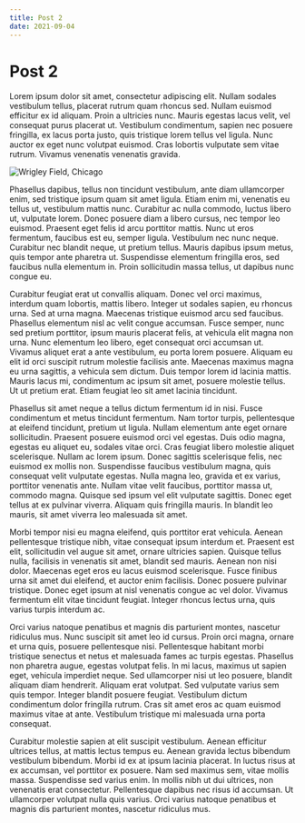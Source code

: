 ```yaml
---
title: Post 2
date: 2021-09-04
---
```


# Post 2

Lorem ipsum dolor sit amet, consectetur adipiscing elit. Nullam sodales vestibulum tellus, placerat rutrum quam rhoncus sed. Nullam euismod efficitur ex id aliquam. Proin a ultricies nunc. Mauris egestas lacus velit, vel consequat purus placerat ut. Vestibulum condimentum, sapien nec posuere fringilla, ex lacus porta justo, quis tristique lorem tellus vel ligula. Nunc auctor ex eget nunc volutpat euismod. Cras lobortis vulputate sem vitae rutrum. Vivamus venenatis venenatis gravida.

![Wrigley Field, Chicago](https://images.unsplash.com/photo-1474225349448-b36696c95008?ixlib=rb-1.2.1&ixid=MnwxMjA3fDB8MHxwaG90by1wYWdlfHx8fGVufDB8fHx8&auto=format&fit=crop&w=1051&q=80)

Phasellus dapibus, tellus non tincidunt vestibulum, ante diam ullamcorper enim, sed tristique ipsum quam sit amet ligula. Etiam enim mi, venenatis eu tellus ut, vestibulum mattis nunc. Curabitur ac nulla commodo, luctus libero ut, vulputate lorem. Donec posuere diam a libero cursus, nec tempor leo euismod. Praesent eget felis id arcu porttitor mattis. Nunc ut eros fermentum, faucibus est eu, semper ligula. Vestibulum nec nunc neque. Curabitur nec blandit neque, ut pretium tellus. Mauris dapibus ipsum metus, quis tempor ante pharetra ut. Suspendisse elementum fringilla eros, sed faucibus nulla elementum in. Proin sollicitudin massa tellus, ut dapibus nunc congue eu.

Curabitur feugiat erat ut convallis aliquam. Donec vel orci maximus, interdum quam lobortis, mattis libero. Integer ut sodales sapien, eu rhoncus urna. Sed at urna magna. Maecenas tristique euismod arcu sed faucibus. Phasellus elementum nisl ac velit congue accumsan. Fusce semper, nunc sed pretium porttitor, ipsum mauris placerat felis, at vehicula elit magna non urna. Nunc elementum leo libero, eget consequat orci accumsan ut. Vivamus aliquet erat a ante vestibulum, eu porta lorem posuere. Aliquam eu elit id orci suscipit rutrum molestie facilisis ante. Maecenas maximus magna eu urna sagittis, a vehicula sem dictum. Duis tempor lorem id lacinia mattis. Mauris lacus mi, condimentum ac ipsum sit amet, posuere molestie tellus. Ut ut pretium erat. Etiam feugiat leo sit amet lacinia tincidunt.

Phasellus sit amet neque a tellus dictum fermentum id in nisi. Fusce condimentum et metus tincidunt fermentum. Nam tortor turpis, pellentesque at eleifend tincidunt, pretium ut ligula. Nullam elementum ante eget ornare sollicitudin. Praesent posuere euismod orci vel egestas. Duis odio magna, egestas eu aliquet eu, sodales vitae orci. Cras feugiat libero molestie aliquet scelerisque. Nullam ac lorem ipsum. Donec sagittis scelerisque felis, nec euismod ex mollis non. Suspendisse faucibus vestibulum magna, quis consequat velit vulputate egestas. Nulla magna leo, gravida et ex varius, porttitor venenatis ante. Nullam vitae velit faucibus, porttitor massa ut, commodo magna. Quisque sed ipsum vel elit vulputate sagittis. Donec eget tellus at ex pulvinar viverra. Aliquam quis fringilla mauris. In blandit leo mauris, sit amet viverra leo malesuada sit amet.

Morbi tempor nisi eu magna eleifend, quis porttitor erat vehicula. Aenean pellentesque tristique nibh, vitae consequat ipsum interdum et. Praesent est elit, sollicitudin vel augue sit amet, ornare ultricies sapien. Quisque tellus nulla, facilisis in venenatis sit amet, blandit sed mauris. Aenean non nisi dolor. Maecenas eget eros eu lacus euismod scelerisque. Fusce finibus urna sit amet dui eleifend, et auctor enim facilisis. Donec posuere pulvinar tristique. Donec eget ipsum at nisl venenatis congue ac vel dolor. Vivamus fermentum elit vitae tincidunt feugiat. Integer rhoncus lectus urna, quis varius turpis interdum ac.

Orci varius natoque penatibus et magnis dis parturient montes, nascetur ridiculus mus. Nunc suscipit sit amet leo id cursus. Proin orci magna, ornare et urna quis, posuere pellentesque nisi. Pellentesque habitant morbi tristique senectus et netus et malesuada fames ac turpis egestas. Phasellus non pharetra augue, egestas volutpat felis. In mi lacus, maximus ut sapien eget, vehicula imperdiet neque. Sed ullamcorper nisi ut leo posuere, blandit aliquam diam hendrerit. Aliquam erat volutpat. Sed vulputate varius sem quis tempor. Integer blandit posuere feugiat. Vestibulum dictum condimentum dolor fringilla rutrum. Cras sit amet eros ac quam euismod maximus vitae at ante. Vestibulum tristique mi malesuada urna porta consequat.

Curabitur molestie sapien at elit suscipit vestibulum. Aenean efficitur ultrices tellus, at mattis lectus tempus eu. Aenean gravida lectus bibendum vestibulum bibendum. Morbi id ex at ipsum lacinia placerat. In luctus risus at ex accumsan, vel porttitor ex posuere. Nam sed maximus sem, vitae mollis massa. Suspendisse sed varius enim. In mollis nibh ut dui ultrices, non venenatis erat consectetur. Pellentesque dapibus nec risus id accumsan. Ut ullamcorper volutpat nulla quis varius. Orci varius natoque penatibus et magnis dis parturient montes, nascetur ridiculus mus.
